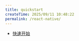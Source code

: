 ```yaml
---
title: quickstart
createTime: 2025/09/11 10:48:22
permalink: /react-native/
---
```


- [快速开始](./quickstart.md)
